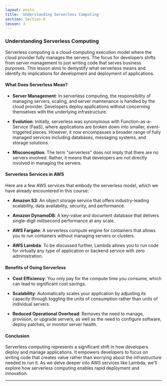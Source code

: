 ```yaml
---
layout: posts
title: 'Understanding Serverless Computing'
section: Section-8
lesson: 3
---
```


### Understanding Serverless Computing

Serverless computing is a cloud-computing execution model where the cloud provider fully manages the servers. The focus for developers shifts from server management to just writing code that serves business purposes. This lesson aims to demystify what serverless means and identify its implications for development and deployment of applications.

<!-- pagebreak -->

#### What Does Serverless Mean?

- **Server Management**: In serverless computing, the responsibility of managing servers, scaling, and server maintenance is handled by the cloud provider. Developers deploy applications without concerning themselves with the underlying infrastructure.

- **Evolution**: Initially, serverless was synonymous with Function-as-a-Service (FaaS), where applications are broken down into smaller, event-triggered pieces. However, it now encompasses a broader range of fully managed services including databases, messaging systems, and storage solutions.

- **Misconception**: The term "serverless" does not imply that there are no servers involved. Rather, it means that developers are not directly involved in managing the servers.

<!-- pagebreak -->

#### Serverless Services in AWS

Here are a few AWS services that embody the serverless model, which we have already encountered in this course:

- **Amazon S3**: An object storage service that offers industry-leading scalability, data availability, security, and performance.

- **Amazon DynamoDB**: A key-value and document database that delivers single-digit millisecond performance at any scale.

- **AWS Fargate**: A serverless compute engine for containers that allows you to run containers without managing servers or clusters.

- **AWS Lambda**: To be discussed further, Lambda allows you to run code for virtually any type of application or backend service with zero administration.

<!-- pagebreak -->

#### Benefits of Going Serverless

- **Cost Efficiency**: You only pay for the compute time you consume, which can lead to significant cost savings.

- **Scalability**: Automatically scales your application by adjusting its capacity through toggling the units of consumption rather than units of individual servers.

- **Reduced Operational Overhead**: Removes the need to manage, provision, or upgrade servers, as well as the need to configure software, deploy patches, or monitor server health.

<!-- pagebreak -->

#### Conclusion

Serverless computing represents a significant shift in how developers deploy and manage applications. It empowers developers to focus on writing code that creates value rather than worrying about the infrastructure needed to run it. As we delve deeper into AWS services like Lambda, we'll explore how serverless computing enables rapid deployment and innovation.

---
